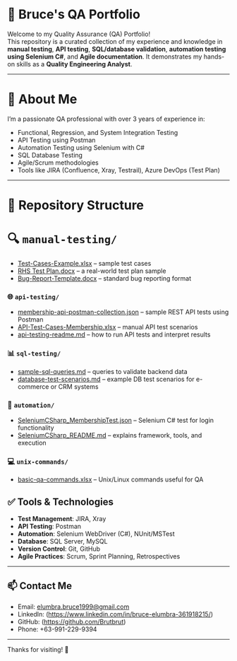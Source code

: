 # 🧪 Bruce's QA Portfolio

Welcome to my Quality Assurance (QA) Portfolio!  
This repository is a curated collection of my experience and knowledge in **manual testing**, **API testing**, **SQL/database validation**, **automation testing using Selenium C#**, and **Agile documentation**. It demonstrates my hands-on skills as a **Quality Engineering Analyst**.

---

# 💼 About Me

I’m a passionate QA professional with over 3 years of experience in:
- Functional, Regression, and System Integration Testing
- API Testing using Postman
- Automation Testing using Selenium with C#
- SQL Database Testing
- Agile/Scrum methodologies
- Tools like JIRA (Confluence, Xray, Testrail), Azure DevOps (Test Plan)

---

# 📁 Repository Structure

# 🔍 `manual-testing/`
- [Test-Cases-Example.xlsx](https://github.com/user-attachments/files/19830305/Test-Cases-Example.xlsx) – sample test cases 
- [RHS Test Plan.docx](https://github.com/user-attachments/files/19830308/RHS.Test.Plan.docx) – a real-world test plan sample
- [Bug-Report-Template.docx](https://github.com/user-attachments/files/19830306/Bug-Report-Template.docx) – standard bug reporting format


### 🌐 `api-testing/`
- [membership-api-postman-collection.json](https://github.com/user-attachments/files/19831432/membership-api-postman-collection.json) – sample REST API tests using Postman
- [API-Test-Cases-Membership.xlsx](https://github.com/user-attachments/files/19831167/API-Test-Cases-Membership.xlsx) – manual API test scenarios
- [api-testing-readme.md](https://github.com/user-attachments/files/19831429/api-testing-readme.md) – how to run API tests and interpret results

### 📊 `sql-testing/`
- [sample-sql-queries.md](https://github.com/user-attachments/files/4r/sample-sql-queries.md) – queries to validate backend data
- [database-test-scenarios.md](https://github.com/user-attachments/files/19830307/database-test-scenarios.md) – example DB test scenarios for e-commerce or CRM systems

### 🤖 `automation/`
- [SeleniumCSharp_MembershipTest.json](https://github.com/user-attachments/files/19831592/SeleniumCSharp_MembershipTest.json) – Selenium C# test for login functionality
- [SeleniumCSharp_README.md](https://github.com/user-attachments/files/19831686/SeleniumCSharp_README.md) – explains framework, tools, and execution

### 💻 `unix-commands/`
- [basic-qa-commands.xlsx](https://github.com/user-attachments/files/19831912/basic-qa-commands.xlsx) – Unix/Linux commands useful for QA

## ✅ Tools & Technologies
- **Test Management**: JIRA, Xray
- **API Testing**: Postman
- **Automation**: Selenium WebDriver (C#), NUnit/MSTest
- **Database**: SQL Server, MySQL
- **Version Control**: Git, GitHub
- **Agile Practices**: Scrum, Sprint Planning, Retrospectives

---

## 📫 Contact Me
- Email: elumbra.bruce1999@gmail.com
- LinkedIn: (https://www.linkedin.com/in/bruce-elumbra-361918215/)
- GitHub: (https://github.com/Brutbrut)
- Phone: +63-991-229-9394

---

Thanks for visiting! 🌟
